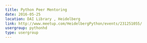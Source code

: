 ```yaml
---
title: Python Peer Mentoring
date: 2016-05-25
location: DAI Library , Heidelberg
link: http://www.meetup.com/HeidelbergPython/events/231251055/
usergroup: pythonhd
type: usergroup
---
```

